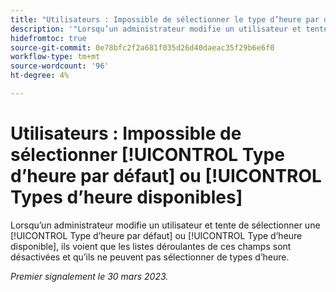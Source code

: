 ```yaml
---
title: "Utilisateurs : Impossible de sélectionner le type d’heure par défaut ou les types d’heure disponibles"
description: '"Lorsqu’un administrateur modifie un utilisateur et tente de sélectionner un type d’heure par défaut ou d’heure disponible, il voit que les listes déroulantes de ces champs sont désactivées et il ne peut pas sélectionner de types d’heure.  »'
hidefromtoc: true
source-git-commit: 0e78bfc2f2a681f035d26d40daeac35f29b6e6f0
workflow-type: tm+mt
source-wordcount: '96'
ht-degree: 4%

---
```



# Utilisateurs : Impossible de sélectionner [!UICONTROL Type d’heure par défaut] ou [!UICONTROL Types d’heure disponibles]

Lorsqu’un administrateur modifie un utilisateur et tente de sélectionner une [!UICONTROL Type d’heure par défaut] ou [!UICONTROL Type d’heure disponible], ils voient que les listes déroulantes de ces champs sont désactivées et qu’ils ne peuvent pas sélectionner de types d’heure.

_Premier signalement le 30 mars 2023._

